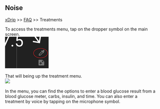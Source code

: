 ## Noise
[xDrip](../README.md) >> [FAQ](./FAQ_page.md) >> Treatments  

To access the treatments menu, tap on the dropper symbol on the main screen.  
![](./images/syringe-symbol.png)  
  
That will being up the treatment menu.  
![](.images/treatment_menu_clean.png)  
  
In the menu, you can find the options to enter a blood glucose result from a blood glucose meter, carbs, insulin, and time.  You can also enter a treatment by voice by tapping on the microphone symbol.  
  

